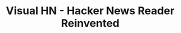 ---
description: Hack News的另一客户端。
layout: post
results:
- artistId: 1054647515
  version: '1.0.1'
  primaryGenreName: News
  formattedPrice: 免费
  artworkUrl60: http://is2.mzstatic.com/image/thumb/Purple60/v4/d3/d5/1d/d3d51d88-fb78-c5d9-53cf-a77d2d28f5b1/source/60x60bb.jpg
  minimumOsVersion: '9.0'
  appletvScreenshotUrls: []
  sellerName: Abhinav Dimri
  supportedDevices:
  - iPad2Wifi
  - iPad23G
  - iPhone4S
  - iPadThirdGen
  - iPadThirdGen4G
  - iPhone5
  - iPodTouchFifthGen
  - iPadFourthGen
  - iPadFourthGen4G
  - iPadMini
  - iPadMini4G
  - iPhone5c
  - iPhone5s
  - iPhone6
  - iPhone6Plus
  - iPodTouchSixthGen
  genres:
  - 新闻
  currentVersionReleaseDate: '2016-04-23T16:29:43Z'
  trackName: Visual HN - Hacker News Reader Reinvented
  isVppDeviceBasedLicensingEnabled: true
  description: 'Visual HN is a reader for Hacker News (news.ycombinator.com),
    It''s just not another HN reader, hacker new reinvented ! Visual HN transforms
    the regular hacker news into a completely new avatar. No more reading
    wall of text, now you can visually experience Hacker News. Visual HN is
    the hacker news reader for the y-generation! Download it today!


    # Visual HN is powered by official HN Api, you can be sure what you read
    on Visual HN is exactly same as the official Hacker News website


    # Appealing Minimalistic UI


    # Readable Comments


    # Built in safari browser for easy bookmarking and sharing'
  price: 0
  trackId: 1102726764
  releaseDate: '2016-04-20T02:46:52Z'
  advisories:
  - 偶尔/轻微的亵渎或低俗幽默
  - 偶尔/轻微的烟酒或毒品使用或相关内容
  screenshotUrls:
  - http://a1.mzstatic.com/us/r30/Purple60/v4/5b/fc/28/5bfc281a-2ba8-5074-857f-c5f5142450f7/screen1136x1136.jpeg
  - http://a3.mzstatic.com/us/r30/Purple60/v4/e0/54/02/e05402d5-ebb6-baa8-206b-3af8cdb4b7e7/screen1136x1136.jpeg
  - http://a4.mzstatic.com/us/r30/Purple18/v4/11/e4/82/11e4824a-22b0-1cfa-562f-b400a7aaade8/screen1136x1136.jpeg
  - http://a1.mzstatic.com/us/r30/Purple60/v4/8b/95/38/8b953831-835d-92a7-4f84-32c3a900eea9/screen1136x1136.jpeg
  - http://a4.mzstatic.com/us/r30/Purple60/v4/00/4a/1f/004a1f63-3e6d-43f4-751c-88380b9123b5/screen1136x1136.jpeg
  artistViewUrl: https://itunes.apple.com/cn/developer/abhinav-dimri/id1054647515?uo=4
  primaryGenreId: 6009
  kind: software
  fileSizeBytes: '7524683'
  sellerUrl: https://twitter.com/DimriAbhinav
  trackContentRating: 12+
  bundleId: edu.abhinavdimri.Core
  trackCensoredName: Visual HN - Hacker News Reader Reinvented
  contentAdvisoryRating: 12+
  isGameCenterEnabled: false
  artistName: Abhinav Dimri
  languageCodesISO2A:
  - EN
  releaseNotes: "Thank you for your feedback! \n\n# Minor Bug Fixes. \n# Improved
    loading time.\n\nPlease rate Visual-HN, alternatively you can send your
    feedback directly at xcodezen@gmail.com."
  features:
  - iosUniversal
  wrapperType: software
  artworkUrl512: http://is2.mzstatic.com/image/thumb/Purple60/v4/d3/d5/1d/d3d51d88-fb78-c5d9-53cf-a77d2d28f5b1/source/512x512bb.jpg
  artworkUrl100: http://is2.mzstatic.com/image/thumb/Purple60/v4/d3/d5/1d/d3d51d88-fb78-c5d9-53cf-a77d2d28f5b1/source/100x100bb.jpg
  trackViewUrl: https://geo.itunes.apple.com/cn/app/visual-hn-hacker-news-reader/id1102726764?mt=8&uo=4
  genreIds:
  - '6009'
  currency: CNY
  ipadScreenshotUrls:
  - http://a3.mzstatic.com/us/r30/Purple20/v4/c4/52/a6/c452a6bb-030e-2db0-8a92-1ab1f468ca74/screen480x480.jpeg
  - http://a5.mzstatic.com/us/r30/Purple60/v4/ae/58/4b/ae584bc5-4031-da08-eb82-e0e1e7e388d5/screen480x480.jpeg
  - http://a2.mzstatic.com/us/r30/Purple60/v4/e8/16/bd/e816bdb1-454d-fd67-6fe6-8c0e4294e474/screen480x480.jpeg
  - http://a2.mzstatic.com/us/r30/Purple60/v4/9a/90/b4/9a90b43b-4f20-a158-71c4-3d9c4ab0f10c/screen480x480.jpeg
  - http://a3.mzstatic.com/us/r30/Purple20/v4/a3/31/63/a3316334-359f-b3a1-1ab7-dee0b68b8694/screen480x480.jpeg
category: 新闻
tags: tag1
resultCount: 1
title: Visual HN - Hacker News Reader Reinvented

---
